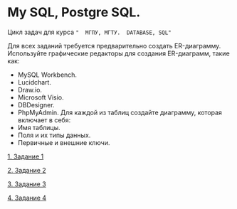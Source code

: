 # My SQL, Postgre SQL.

Цикл задач для курса `"  МГПУ, МГТУ.  DATABASE, SQL"`

Для всех заданий требуется предварительно создать ER-диаграмму. Используйте графические редакторы для создания ER-диаграмм, такие как:
- MySQL Workbench.
- Lucidchart.
- Draw.io.
- Microsoft Visio.
- DBDesigner.
- PhpMyAdmin.
Для каждой из таблиц создайте диаграмму, которая включает в себя:
- Имя таблицы.
- Поля и их типы данных.
- Первичные и внешние ключи. 

[1. Задание 1](TASKS/Task1.md)

[2. Задание 2](TASKS/Task2.md)

[3. Задание 3](TASKS/Task3.md)

[4. Задание 4](TASKS/Task4.md)
